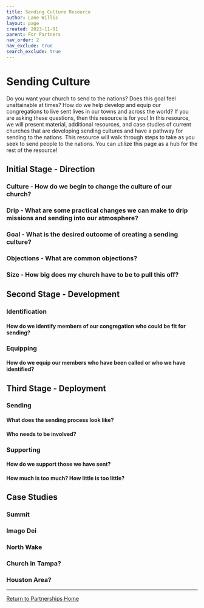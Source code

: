 ```yaml
---
title: Sending Culture Resource
author: Lane Willis
layout: page
created: 2023-11-01
parent: For Partners
nav_order: 2
nav_exclude: true
search_exclude: true
---
```


# Sending Culture

Do you want your church to send to the nations? Does this goal feel unattainable at times? How do we help develop and equip our congregations to live sent lives in our towns and across the world? If you are asking these questions, then this resource is for you! In this resource, we will present material, additional resources, and case studies of current churches that are developing sending cultures and have a pathway for sending to the nations. This resource will walk through steps to take as you seek to send people to the nations. You can utilize this page as a hub for the rest of the resource!

## Initial Stage - Direction

### Culture - How do we begin to change the culture of our church?

### Drip - What are some practical changes we can make to drip missions and sending into our atmosphere?

### Goal - What is the desired outcome of creating a sending culture?

### Objections - What are common objections?

### Size - How big does my church have to be to pull this off?

## Second Stage - Development

### Identification

#### How do we identify members of our congregation who could be fit for sending?

### Equipping

#### How do we equip our members who have been called or who we have identified?

## Third Stage - Deployment

### Sending

#### What does the sending process look like?

#### Who needs to be involved?

### Supporting

#### How do we support those we have sent?

#### How much is too much? How little is too little?

## Case Studies

### Summit

### Imago Dei

### North Wake

### Church in Tampa?

### Houston Area?

---

[Return to Partnerships Home](/for-partners/partnerships-home.html)